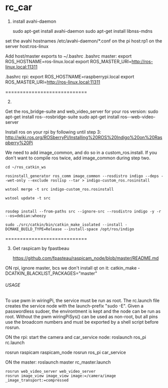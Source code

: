 rc_car
======

1. install avahi-daemon 

	sudo apt-get install avahi-daemon
	sudo apt-get install libnss-mdns 
	
set the avahi hostnames /etc/avahi-daemon/*.conf 
on the pi
	host:rp1
on the server
	host:ros-linux

Add host/master exports to ~/.bashrc
.bashrc master:
	export ROS_HOSTNAME=ros-linux.local
	export ROS_MASTER_URI=http://ros-linux.local:11311

.bashrc rpi:
	export ROS_HOSTNAME=raspberrypi.local
	export ROS_MASTER_URI=http://ros-linux.local:11311

============================

2.
Get the ros_bridge-suite and web_video_server for your ros version:
	sudo apt-get install ros-<rosversion>-rosbridge-suite
	sudo apt-get install ros-<rosversion>-web-video-server

Install ros on your rpi by following until step 3: 
		http://wiki.ros.org/ROSberryPi/Installing%20ROS%20Indigo%20on%20Raspberry%20Pi 
		
We need to add image_common, and do so in a custom_ros.install.
If you don't want to compile ros twice, add image_common during step two.
		
 	cd ~/ros_catkin_ws
	
	rosinstall_generator ros_comm image_common --rosdistro indigo --deps --wet-only --exclude roslisp --tar > indigo-custom_ros.rosinstall

	wstool merge -t src indigo-custom_ros.rosinstall

	wstool update -t src


	rosdep install --from-paths src --ignore-src --rosdistro indigo -y -r --os=debian:wheezy

	sudo ./src/catkin/bin/catkin_make_isolated --install -DCMAKE_BUILD_TYPE=Release --install-space /opt/ros/indigo

============================

3. Get raspicam by fpastbeau

	https://github.com/fpasteau/raspicam_node/blob/master/README.md


ON rpi, ignore master, bcs we don't install qt on it:
catkin_make -DCATKIN_BLACKLIST_PACKAGES="master"


###### USAGE ######
To use pwm in wiringPi, the service must be run as root.
The rc.launch file creates the service node with the launch-prefix "sudo -E".
Given a passwordless sudoer, the environtment is kept and the node can be run as root.
Without the pwm wiringPiSys() can be used as non-root, but all pins use the 
broadcom numbers and must be exported by a shell script before rosrun.

ON the rpi:
start the camera and car_service node:
	roslaunch ros_pi rc.launch
	
rosrun raspicam raspicam_node
rosrun ros_pi car_service
	
	
	
	
ON the master:
	roslaunch master rc_master.launch 
	
	rosrun web_video_server web_video_server
	rosrun image_view image_view image:=/camera/image _image_transport:=compressed
